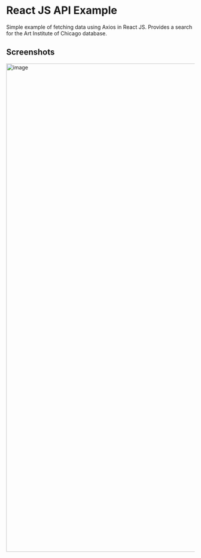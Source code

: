# React JS API Example

Simple example of fetching data using Axios in React JS. Provides a search for the Art Institute of Chicago database.

## Screenshots

<img width="1305" alt="image" src="https://user-images.githubusercontent.com/25698069/182750353-e2040017-70ca-4fb7-a50e-a88d4ff32700.png">
